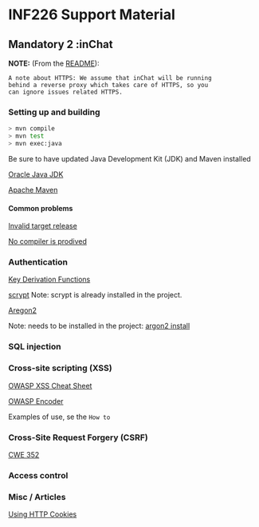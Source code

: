 # INF226 Support Material


## Mandatory 2 :inChat

**NOTE:** (From the [README](https://git.app.uib.no/Hakon.Gylterud/inf226-2020-inchat/)):

```
A note about HTTPS: We assume that inChat will be running
behind a reverse proxy which takes care of HTTPS, so you
can ignore issues related HTTPS.
```

### Setting up and building

```sh
> mvn compile
> mvn test
> mvn exec:java
```

Be sure to have updated Java Development Kit (JDK) and Maven installed

[Oracle Java JDK](https://www.oracle.com/java/technologies/javase-downloads.html#javasejdk)

[Apache Maven](https://maven.apache.org/install.html)

#### Common problems

[Invalid target release](https://dzone.com/articles/how-to-fix-invalid-target-release-17-18-19-or-110)

[No compiler is prodived](http://roufid.com/no-compiler-is-provided-in-this-environment/)

### Authentication

[Key Derivation Functions](https://cryptobook.nakov.com/mac-and-key-derivation/kdf-deriving-key-from-password)

[scrypt](https://cryptobook.nakov.com/mac-and-key-derivation/scrypt)
Note: scrypt is already installed in the project.

[Aregon2](https://cryptobook.nakov.com/mac-and-key-derivation/argon2)

Note: needs to be installed in the project: [argon2 install](https://github.com/phxql/argon2-jvm)

### SQL injection

### Cross-site scripting (XSS)

[OWASP XSS Cheat Sheet](https://cheatsheetseries.owasp.org/cheatsheets/Cross_Site_Scripting_Prevention_Cheat_Sheet.html)

[OWASP Encoder](https://owasp.org/www-project-java-encoder/)

Examples of use, se the `How to`

### Cross-Site Request Forgery (CSRF)

[CWE 352](https://cwe.mitre.org/data/definitions/352.html)

### Access control

### Misc / Articles

[Using HTTP Cookies](https://developer.mozilla.org/en-US/docs/Web/HTTP/Cookies)